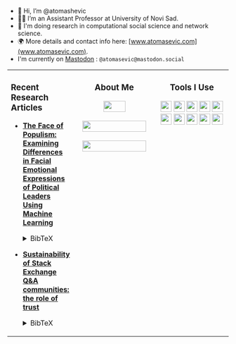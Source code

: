 - 👋 Hi, I’m @atomashevic
- :man_teacher: I’m an Assistant Professor at University of Novi Sad.
- 🔬 I'm doing research in computational social science and network science.
- :earth_africa: More details and contact info here: [www.atomasevic.com](www.atomasevic.com).
- I'm currently on <a rel="me" href="https://mastodon.social/@atomasevic">Mastodon</a> : `@atomasevic@mastodon.social`

<table cellspacing="0" cellpadding="0"><tr><td valign="top">

### Recent Research Articles
  
- [**The Face of Populism: Examining Differences in Facial Emotional Expressions of Political Leaders Using Machine Learning**](https://arxiv.org/abs/2304.09914)<details><summary>BibTeX</summary><pre>
@misc{major2023Face,
  title = {The {{Face}} of {{Populism}}: {{Examining Differences}} in {{Facial Emotional Expressions}} of {{Political Leaders Using Machine Learning}}},
  shorttitle = {The {{Face}} of {{Populism}}},
  author = {Major, Sara and Toma{\v s}evi{\'c}, Aleksandar},
  year = {2023},
  number = {arXiv:2304.09914},
  eprint = {2304.09914},
  primaryclass = {physics},
  publisher = {{arXiv}},
  urldate = {2023-04-21},
  archiveprefix = {arxiv},
  copyright = {All rights reserved},
  keywords = {Computer Science - Computer Vision and Pattern Recognition,Computer Science - Computers and Society,Computer Science - Machine Learning,Computer Science - Social and Information Networks,J.4,Physics - Physics and Society}
}
</pre><details>

- [**Sustainability of Stack Exchange Q&A communities: the role of trust**](https://epjdatascience.springeropen.com/articles/10.1140/epjds/s13688-023-00381-x)<details><summary>BibTeX</summary><pre>
@article{vranic2023Sustainability,
  title = {Sustainability of {{Stack Exchange Q}}\&{{A}} Communities: The Role of Trust},
  shorttitle = {Sustainability of {{Stack Exchange Q}}\&{{A}} Communities},
  author = {Vrani{\'c}, Ana and Toma{\v s}evi{\'c}, Aleksandar and Alori{\'c}, Aleksandra and Mitrovi{\'c} Dankulov, Marija},
  year = {2023},
  journal = {EPJ Data Science},
  volume = {12},
  number = {1},
  pages = {1--24},
  publisher = {{SpringerOpen}},
  doi = {10.1140/epjds/s13688-023-00381-x},
  abstract = {Knowledge-sharing communities are fundamental elements of a knowledge-based society. Understanding how different factors influence their sustainability is of crucial importance. We explore the role of the social network structure and social trust in their sustainability. We analyze the early evolution of social networks in four pairs of active and closed Stack Exchange communities on topics of physics, astronomy, economics, and literature and use a dynamical reputation model to quantify the evolution of social trust in them. In addition, we study the evolution of two active communities on mathematics topics and two closed communities about startups and compare them with our main results. Active communities have higher local cohesiveness and develop stable, better-connected, trustworthy cores. The early emergence of a stable and trustworthy core may be crucial for sustainable knowledge-sharing communities.},
  copyright = {2023 The Author(s)}
}
</pre></details>



</td><td align="center" valign="top" width="180">

### About Me

<p align="center">
    <a href="https://www.atomasevic.com/cv-at.pdf"><img src="https://img.shields.io/badge/CV-005A2B.svg?style=flat-square&logo=read-the-docs&logoColor=white" height="25" width="50"/></a>
    <br></br>
    <a href="https://scholar.google.com/citations?user=nPTApsYAAAAJ"><img src="https://img.shields.io/badge/Google%20Scholar-4285F4.svg?style=flat-square&logo=google-scholar&logoColor=white" height="25" width="145"/></a>
    <br></br>
    <a href="mailto:atomashevic@ff.uns.ac.rs"><img src="https://img.shields.io/badge/Contact%20(Email)-D14836.svg?style=flat-square&logo=gmail&logoColor=white" height="25" width="145"/></a>
</p>

</td><td align="center" valign="top" width="190">
  
### Tools I Use

<p align="center">
    <a href="https://www.python.org/"><img src="https://img.shields.io/badge/-3776AB.svg?style=flat-square&logo=python&logoColor=white&logoWidth=0" height="25"/></a>
    <a href="https://www.python.org/"><img src="https://img.shields.io/badge/-3776AB.svg?style=flat-square&logo=R&logoColor=white&logoWidth=0" height="25"/></a>
    <a href="https://en.wikipedia.org/wiki/Unix_shell"><img src="https://img.shields.io/badge/-4EAA25.svg?style=flat-square&logo=gnu-bash&logoColor=white" height="25"/></a>
    <a href="https://www.latex-project.org/"><img src="https://img.shields.io/badge/-008080.svg?style=flat-square&logo=latex&logoColor=white" height="25"/></a>
    <a href="https://guides.github.com/features/mastering-markdown/"><img src="https://img.shields.io/badge/-000000.svg?style=flat-square&logo=markdown&logoColor=white" height="25"/></a>
    <a href="https://git-scm.com/"><img src="https://img.shields.io/badge/-F05032.svg?style=flat-square&logo=git&logoColor=white" height="25"/></a>
    <a href="https://github.com/"><img src="https://img.shields.io/badge/-181717.svg?style=flat-square&logo=github&logoColor=white" height="25"/></a>
    <a href="https://code.visualstudio.com/"><img src="https://img.shields.io/badge/-2C2C31.svg?style=flat-square&logo=visual-studio-code&logoColor=4B9BE9" height="25"/></a>
    <a href="https://jupyter.org/"><img src="https://img.shields.io/badge/-F37626.svg?style=flat-square&logo=jupyter&logoColor=white" height="25"/></a>
    <a href="https://www.overleaf.com/"><img src="https://img.shields.io/badge/-47A141.svg?style=flat-square&logo=overleaf&logoColor=white" height="25"/>
    <!-- <a href="https://www.linux.org/"><img src="https://img.shields.io/badge/-FCC624.svg?style=flat-square&logo=linux&logoColor=black" height="25"/></a>
</p>

</td></tr></table>

<p align="right">
    Graphics on this page powered by
    <a href="https://bfy.tw/Ox8q"><img src="https://img.shields.io/badge/Google%20Search-4285F4.svg?style=flat-square&logo=google&logoColor=white" height="15"/></a>
    <a href="https://shields.io/"><img src="https://img.shields.io/badge/Shields-IO-green.svg?style=flat-square&logo=none" height="15"/></a>
    <a href="https://simpleicons.org/"><img src="https://img.shields.io/badge/Simple%20Icons-111111.svg?style=flat-square&logo=simple-icons&logoColor=white" height="15"/></a>
</p>
